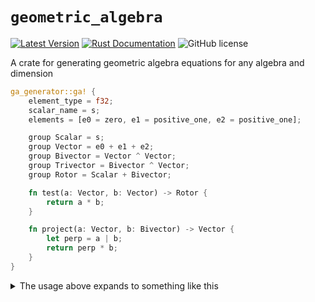 # `geometric_algebra`

[![Latest Version](https://img.shields.io/crates/v/geometric_algebra.svg)](https://crates.io/crates/geometric_algebra)
[![Rust Documentation](https://docs.rs/geometric_algebra/badge.svg)](https://docs.rs/geometric_algebra)
![GitHub license](https://img.shields.io/badge/license-MIT-blue.svg)

A crate for generating geometric algebra equations for any algebra and dimension

```rust
ga_generator::ga! {
    element_type = f32;
    scalar_name = s;
    elements = [e0 = zero, e1 = positive_one, e2 = positive_one];

    group Scalar = s;
    group Vector = e0 + e1 + e2;
    group Bivector = Vector ^ Vector;
    group Trivector = Bivector ^ Vector;
    group Rotor = Scalar + Bivector;

    fn test(a: Vector, b: Vector) -> Rotor {
        return a * b;
    }

    fn project(a: Vector, b: Bivector) -> Vector {
        let perp = a | b;
        return perp * b;
    }
}
```

<details class="custom"><summary>The usage above expands to something like this</summary>

```rust
pub struct Scalar {
    s: f32,
}
impl Scalar {
    pub fn zero() -> Self {
        Self {
            s: <f32 as ::core::convert::From<i8>>::from(0),
        }
    }
}
pub struct Vector {
    e0: f32,
    e1: f32,
    e2: f32,
}
impl Vector {
    pub fn zero() -> Self {
        Self {
            e0: <f32 as ::core::convert::From<i8>>::from(0),
            e1: <f32 as ::core::convert::From<i8>>::from(0),
            e2: <f32 as ::core::convert::From<i8>>::from(0),
        }
    }
}
pub struct Bivector {
    e0e1: f32,
    e0e2: f32,
    e1e2: f32,
}
impl Bivector {
    pub fn zero() -> Self {
        Self {
            e0e1: <f32 as ::core::convert::From<i8>>::from(0),
            e0e2: <f32 as ::core::convert::From<i8>>::from(0),
            e1e2: <f32 as ::core::convert::From<i8>>::from(0),
        }
    }
}
pub struct Trivector {
    e0e1e2: f32,
}
impl Trivector {
    pub fn zero() -> Self {
        Self {
            e0e1e2: <f32 as ::core::convert::From<i8>>::from(0),
        }
    }
}
pub struct Rotor {
    s: f32,
    e0e1: f32,
    e0e2: f32,
    e1e2: f32,
}
impl Rotor {
    pub fn zero() -> Self {
        Self {
            s: <f32 as ::core::convert::From<i8>>::from(0),
            e0e1: <f32 as ::core::convert::From<i8>>::from(0),
            e0e2: <f32 as ::core::convert::From<i8>>::from(0),
            e1e2: <f32 as ::core::convert::From<i8>>::from(0),
        }
    }
}
pub fn test(a: Vector, b: Vector) -> Rotor {
    let _0 = a.e0;
    let _1 = a.e1;
    let _2 = a.e2;
    let _3 = b.e0;
    let _4 = b.e1;
    let _5 = b.e2;
    #[allow(clippy::needless_update)]
    Rotor {
        s: (_1 * _4) + (_2 * _5),
        e0e1: (_0 * _4) + (<f32 as ::core::convert::From<i8>>::from(-1i8) * _1 * _3),
        e0e2: (_0 * _5) + (<f32 as ::core::convert::From<i8>>::from(-1i8) * _2 * _3),
        e1e2: (_1 * _5) + (<f32 as ::core::convert::From<i8>>::from(-1i8) * _2 * _4),
        ..Rotor::zero()
    }
}
pub fn project(a: Vector, b: Bivector) -> Vector {
    let _0 = a.e0;
    let _1 = a.e1;
    let _2 = a.e2;
    let _3 = b.e0e1;
    let _4 = b.e0e2;
    let _5 = b.e1e2;
    #[allow(clippy::needless_update)]
    Vector {
        e0: (_2 * _3 * _5)
            + (<f32 as ::core::convert::From<i8>>::from(-1i8) * _1 * _4 * _5),
        e1: (<f32 as ::core::convert::From<i8>>::from(-1i8) * _1 * _5 * _5),
        e2: (<f32 as ::core::convert::From<i8>>::from(-1i8) * _2 * _5 * _5),
        ..Vector::zero()
    }
}
```

</details>
